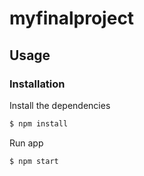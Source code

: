 # myfinalproject
## Usage


### Installation

Install the dependencies

```sh
$ npm install
```
Run app

```sh
$ npm start
```
